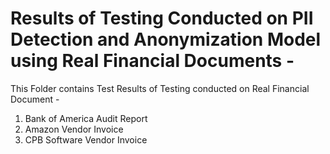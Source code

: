 # Results of Testing Conducted on PII Detection and Anonymization Model using Real Financial Documents -
This Folder contains Test Results of Testing conducted on Real Financial Document - 
1. Bank of America Audit Report
2. Amazon Vendor Invoice
3. CPB Software Vendor Invoice
